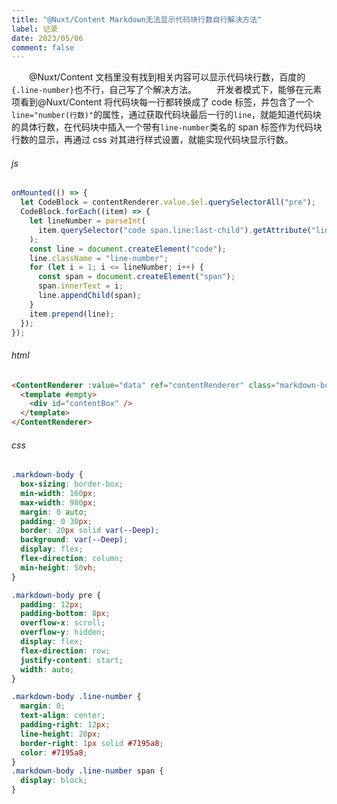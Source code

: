 ```yaml
---
title: "@Nuxt/Content Markdown无法显示代码块行数自行解决方法"
label: 记录
date: 2023/05/06
comment: false
---
```


&emsp;&emsp;@Nuxt/Content 文档里没有找到相关内容可以显示代码块行数，百度的`{.line-number}`也不行，自己写了个解决方法。
&emsp;&emsp;开发者模式下，能够在元素项看到@Nuxt/Content 将代码块每一行都转换成了 code 标签，并包含了一个`line="number(行数)"`的属性，通过获取代码块最后一行的`line`，就能知道代码块的具体行数，在代码块中插入一个带有`line-number`类名的 span 标签作为代码块行数的显示，再通过 css 对其进行样式设置，就能实现代码块显示行数。

###### js

```js
onMounted(() => {
  let CodeBlock = contentRenderer.value.$el.querySelectorAll("pre");
  CodeBlock.forEach((item) => {
    let lineNumber = parseInt(
      item.querySelector("code span.line:last-child").getAttribute("line")
    );
    const line = document.createElement("code");
    line.className = "line-number";
    for (let i = 1; i <= lineNumber; i++) {
      const span = document.createElement("span");
      span.innerText = i;
      line.appendChild(span);
    }
    item.prepend(line);
  });
});
```

###### html

```html
<ContentRenderer :value="data" ref="contentRenderer" class="markdown-body">
  <template #empty>
    <div id="contentBox" />
  </template>
</ContentRenderer>
```

###### css

```css
.markdown-body {
  box-sizing: border-box;
  min-width: 160px;
  max-width: 980px;
  margin: 0 auto;
  padding: 0 30px;
  border: 20px solid var(--Deep);
  background: var(--Deep);
  display: flex;
  flex-direction: column;
  min-height: 50vh;
}

.markdown-body pre {
  padding: 12px;
  padding-bottom: 8px;
  overflow-x: scroll;
  overflow-y: hidden;
  display: flex;
  flex-direction: row;
  justify-content: start;
  width: auto;
}

.markdown-body .line-number {
  margin: 0;
  text-align: center;
  padding-right: 12px;
  line-height: 20px;
  border-right: 1px solid #7195a8;
  color: #7195a8;
}
.markdown-body .line-number span {
  display: block;
}
```
